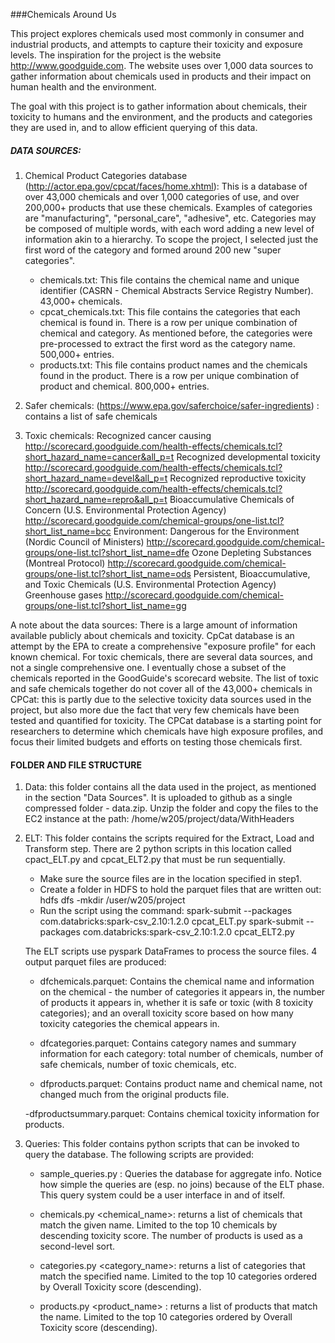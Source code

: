 ###Chemicals Around Us

This project explores chemicals used most commonly in consumer and industrial products, and attempts to capture their toxicity and exposure levels. The inspiration for the project is the website http://www.goodguide.com. The website uses over 1,000 data sources to gather information about chemicals used in products and their impact on human health and the environment. 

The goal with this project is to gather information about chemicals, their toxicity to humans and the environment, and the products and categories they are used in, and to allow efficient querying of this data.

##### DATA SOURCES:

1. Chemical Product Categories database (http://actor.epa.gov/cpcat/faces/home.xhtml): This is a database of over 43,000 chemicals and over 1,000 categories of use, and over 200,000+ products that use these chemicals. Examples of categories are "manufacturing", "personal_care", "adhesive", etc. Categories may be composed of multiple words, with each word adding a new level of information akin to a hierarchy. To scope the project, I selected just the first word of the category and formed around 200 new "super categories".

    - chemicals.txt: This file contains the chemical name and unique identifier (CASRN - Chemical Abstracts Service Registry Number). 43,000+ chemicals.
    - cpcat_chemicals.txt: This file contains the categories that each chemical is found in. There is a row per unique combination of chemical and category. As mentioned before, the categories were pre-processed to extract the first word as the category name. 500,000+ entries.
    - products.txt: This file contains product names and the chemicals found in the product. There is a row per unique combination of product and chemical. 800,000+ entries.


2. Safer chemicals: (https://www.epa.gov/saferchoice/safer-ingredients) : contains a list of safe chemicals

3. Toxic chemicals:
    Recognized cancer causing
    http://scorecard.goodguide.com/health-effects/chemicals.tcl?short_hazard_name=cancer&all_p=t
    Recognized developmental toxicity
    http://scorecard.goodguide.com/health-effects/chemicals.tcl?short_hazard_name=devel&all_p=t
    Recognized reproductive toxicity
    http://scorecard.goodguide.com/health-effects/chemicals.tcl?short_hazard_name=repro&all_p=t
    Bioaccumulative Chemicals of Concern (U.S. Environmental Protection Agency)
    http://scorecard.goodguide.com/chemical-groups/one-list.tcl?short_list_name=bcc
    Environment: Dangerous for the Environment (Nordic Council of Ministers)
    http://scorecard.goodguide.com/chemical-groups/one-list.tcl?short_list_name=dfe
    Ozone Depleting Substances (Montreal Protocol)
    http://scorecard.goodguide.com/chemical-groups/one-list.tcl?short_list_name=ods
    Persistent, Bioaccumulative, and Toxic Chemicals (U.S. Environmental Protection Agency)
    Greenhouse gases
    http://scorecard.goodguide.com/chemical-groups/one-list.tcl?short_list_name=gg


A note about the data sources: There is a large amount of information available publicly about chemicals and toxicity. CpCat database is an attempt by the EPA to create a comprehensive "exposure profile" for each known chemical. For toxic chemicals, there are several data sources, and not a single comprehensive one. I eventually chose a subset of the chemicals reported in the GoodGuide's scorecard website. The list of toxic and safe chemicals together do not cover all of the 43,000+ chemicals in CPCat: this is partly due to the selective toxicity data sources used in the project, but also more due the fact that very few chemicals have been tested and quantified for toxicity. The CPCat database is a starting point for researchers to determine which chemicals have high exposure profiles, and focus their limited budgets and efforts on testing those chemicals first.


#### FOLDER AND FILE STRUCTURE

1. Data: this folder contains all the data used in the project, as mentioned in the section "Data Sources". It is uploaded to github as a single compressed folder - data.zip. Unzip the folder and copy the files to the EC2 instance at the path: /home/w205/project/data/WithHeaders

2. ELT: This folder contains the scripts required for the Extract, Load and Transform step. There are 2 python scripts in this location called cpact_ELT.py and cpcat_ELT2.py that must be run sequentially.

    - Make sure the source files are in the location specified in step1.
    - Create a folder in HDFS to hold the parquet files that are written out: hdfs dfs -mkdir /user/w205/project
    - Run the script using the command: 
            spark-submit --packages com.databricks:spark-csv_2.10:1.2.0 cpcat_ELT.py
            spark-submit --packages com.databricks:spark-csv_2.10:1.2.0 cpcat_ELT2.py

    The ELT scripts use pyspark DataFrames to process the source files. 4 output parquet files are produced:

    - dfchemicals.parquet: Contains the chemical name and information on the chemical - the number of categories it appears in, the number of products it appears in, whether it is safe or toxic (with 8 toxicity categories); and an overall toxicity score based on how many toxicity categories the chemical appears in.
    
    - dfcategories.parquet: Contains category names and summary information for each category: total number of chemicals, number of safe chemicals, number of toxic chemicals, etc.

    - dfproducts.parquet: Contains product name and chemical name, not changed much from the original products file.
    
    -dfproductsummary.parquet: Contains chemical toxicity information for products.

3. Queries: This folder contains python scripts that can be invoked to query the database. The following scripts are provided:

    - sample_queries.py : Queries the database for aggregate info. Notice how simple the queries are (esp. no joins) because of the ELT phase. This query system could be a user interface in and of itself.
    
    - chemicals.py <chemical_name>: returns a list of chemicals that match the given name. Limited to the top 10 chemicals by descending toxicity score. The number of products is used as a second-level sort.
        
    - categories.py <category_name>: returns a list of categories that match the specified name. Limited to the top 10 categories ordered by Overall Toxicity score (descending).
    
    - products.py <product_name> : returns a list of products that match the name. Limited to the top 10 categories ordered by Overall Toxicity score (descending).
    




    
    

